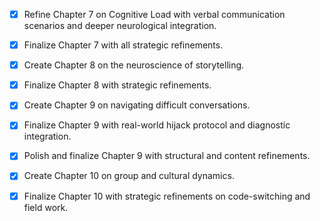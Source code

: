 - [x] Refine Chapter 7 on Cognitive Load with verbal communication scenarios and deeper neurological integration.
- [x] Finalize Chapter 7 with all strategic refinements.
- [x] Create Chapter 8 on the neuroscience of storytelling.
- [x] Finalize Chapter 8 with strategic refinements.
- [x] Create Chapter 9 on navigating difficult conversations.
- [x] Finalize Chapter 9 with real-world hijack protocol and diagnostic integration.
- [x] Polish and finalize Chapter 9 with structural and content refinements.
- [x] Create Chapter 10 on group and cultural dynamics.
- [x] Finalize Chapter 10 with strategic refinements on code-switching and field work.
      